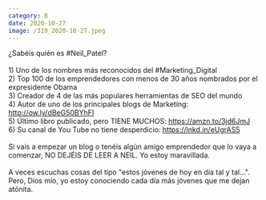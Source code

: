 ```yaml
--- 
category: B 
date: 2020-10-27 
image: /319_2020-10-27.jpeg 
--- 
```


¿Sabéis quién es #Neil_Patel? <br><br>1) Uno de los nombres más reconocidos del #Marketing_Digital<br>2) Top 100 de los emprendedores con menos de 30 años nombrados por el expresidente Obama<br>3) Creador de 4 de las más populares herramientas de SEO del mundo<br>4) Autor de uno de los principales blogs de Marketing: http://ow.ly/dBeG50BYhFI<br>5) Último libro publicado, pero TIENE MUCHOS: https://amzn.to/3jd6JmJ <br>6) Su canal de You Tube no tiene desperdicio: https://lnkd.in/eUgrAS5<br><br>Si vais a empezar un blog o tenéis algún amigo emprendedor que lo vaya a comenzar, NO DEJÉIS DE LEER A NEIL. Yo estoy maravillada.<br><br>A veces escuchas cosas del tipo "estos jóvenes de hoy en día tal y tal...". Pero, Dios mío, yo estoy conociendo cada día más jóvenes que me dejan atónita.
